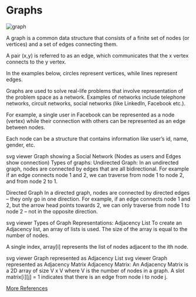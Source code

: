 # Graphs

![graph](https://techcrunch.com/wp-content/uploads/2020/02/cypher_graph_v2a.png)

A graph is a common data structure that consists of a finite set of nodes (or vertices) and a set of edges connecting them.

A pair (x,y) is referred to as an edge, which communicates that the x vertex connects to the y vertex.

In the examples below, circles represent vertices, while lines represent edges.

Graphs are used to solve real-life problems that involve representation of the problem space as a network. Examples of networks include telephone networks, circuit networks, social networks (like LinkedIn, Facebook etc.).

For example, a single user in Facebook can be represented as a node (vertex) while their connection with others can be represented as an edge between nodes.

Each node can be a structure that contains information like user’s id, name, gender, etc.

svg viewer
Graph showing a Social Network (Nodes as users and Edges show connection)
Types of graphs:
Undirected Graph:
In an undirected graph, nodes are connected by edges that are all bidirectional. For example if an edge connects node 1 and 2, we can traverse from node 1 to node 2, and from node 2 to 1.

Directed Graph
In a directed graph, nodes are connected by directed edges – they only go in one direction. For example, if an edge connects node 1 and 2, but the arrow head points towards 2, we can only traverse from node 1 to node 2 – not in the opposite direction.

svg viewer
Types of Graph Representations:
Adjacency List
To create an Adjacency list, an array of lists is used. The size of the array is equal to the number of nodes.

A single index, array[i] represents the list of nodes adjacent to the ith node.

svg viewer
Graph represented as Adjacency List
svg viewer
Graph represented as Adjacency Matrix
Adjacency Matrix:
An Adjacency Matrix is a 2D array of size V x V where V is the number of nodes in a graph. A slot matrix[i][j] = 1 indicates that there is an edge from node i to node j.

[More References](https://codefellows.github.io/common_curriculum/data_structures_and_algorithms/Code_401/class-35/resources/graphs.html)